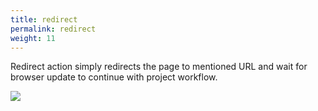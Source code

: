```yaml
---
title: redirect
permalink: redirect
weight: 11
---
```


Redirect action simply redirects the page to mentioned URL and wait for browser update to continue with project workflow. 

![](/images/redirect.jpg)
